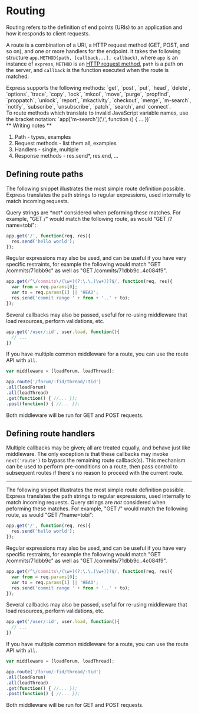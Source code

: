 # Routing

Routing refers to the definition of end points (URIs) to an application and how it responds to client requests.

A route is a combination of a URI, a HTTP request method (GET, POST, and so on), and one or more handlers for the endpoint. It takes the following structure `app.METHOD(path, [callback...], callback)`, where `app` is an instance of `express`, `METHOD` is an [HTTP request method](http://en.wikipedia.org/wiki/Hypertext_Transfer_Protocol), `path` is a path on the server, and `callback` is the function executed when the route is matched.

<div class="doc-box doc-info">
Express supports the following methods: `get`, `post`, `put`, `head`, `delete`, `options`, `trace`, `copy`, `lock`, `mkcol`, `move`, `purge`, `propfind`, `proppatch`, `unlock`, `report`, `mkactivity`, `checkout`, `merge`, `m-search`, `notify`, `subscribe`, `unsubscribe`, `patch`, `search`, and `connect`.
</div>

<div class="doc-box doc-info">
To route methods which translate to invalid JavaScript variable names, use the bracket notation:
`app['m-search']('/', function () { ... })`
</div>

<div class="doc-box">
** Writing notes **

1. Path - types, examples
2. Request methods - list them all, examples
3. Handlers - single, multiple
4. Response methods - res.send*, res.end, ...
</div>





## Defining route paths

The following snippet illustrates the most simple route definition possible. Express
translates the path strings to regular expressions, used internally to match incoming requests.

<div class="doc-box doc-warn">
Query strings are *not* considered when peforming these matches. For example, "GET /"
would match the following route, as would "GET /?name=tobi":
</div>

```js
app.get('/', function(req, res){
  res.send('hello world');
});
```

Regular expressions may also be used, and can be useful
if you have very specific restraints, for example the following
would match "GET /commits/71dbb9c" as well as "GET /commits/71dbb9c..4c084f9".

```js
app.get(/^\/commits\/(\w+)(?:\.\.(\w+))?$/, function(req, res){
  var from = req.params[0];
  var to = req.params[1] || 'HEAD';
  res.send('commit range ' + from + '..' + to);
});
```

Several callbacks may also be passed, useful for re-using middleware
that load resources, perform validations, etc.

```js
app.get('/user/:id', user.load, function(){
  // ... 
})
```

If you have multiple common middleware for a route, you can use the route API with `all`.

```js
var middleware = [loadForum, loadThread];

app.route('/forum/:fid/thread/:tid')
.all(loadForum)
.all(loadThread)
.get(function() { //... });
.post(function() { //... });
```

Both middleware will be run for GET and POST requests.

## Defining route handlers

Multiple callbacks may be given; all are treated equally, and behave just like middleware. The only exception is that these callbacks may invoke `next('route')` to bypass the remaining route callback(s). This mechanism can be used to perform pre-conditions on a route, then pass control to subsequent routes if there's no reason to proceed
with the current route.

---


The following snippet illustrates the most simple route definition possible. Express
translates the path strings to regular expressions, used internally to match incoming requests.
Query strings are *not* considered when peforming these matches. For example, "GET /"
would match the following route, as would "GET /?name=tobi":

```js
app.get('/', function(req, res){
  res.send('hello world');
});
```

Regular expressions may also be used, and can be useful
if you have very specific restraints, for example the following
would match "GET /commits/71dbb9c" as well as "GET /commits/71dbb9c..4c084f9".

```js
app.get(/^\/commits\/(\w+)(?:\.\.(\w+))?$/, function(req, res){
  var from = req.params[0];
  var to = req.params[1] || 'HEAD';
  res.send('commit range ' + from + '..' + to);
});
```

Several callbacks may also be passed, useful for re-using middleware
that load resources, perform validations, etc.

```js
app.get('/user/:id', user.load, function(){
  // ... 
})
```

If you have multiple common middleware for a route, you can use the route API with `all`.

```js
var middleware = [loadForum, loadThread];

app.route('/forum/:fid/thread/:tid')
.all(loadForum)
.all(loadThread)
.get(function() { //... });
.post(function() { //... });
```

Both middleware will be run for GET and POST requests.

